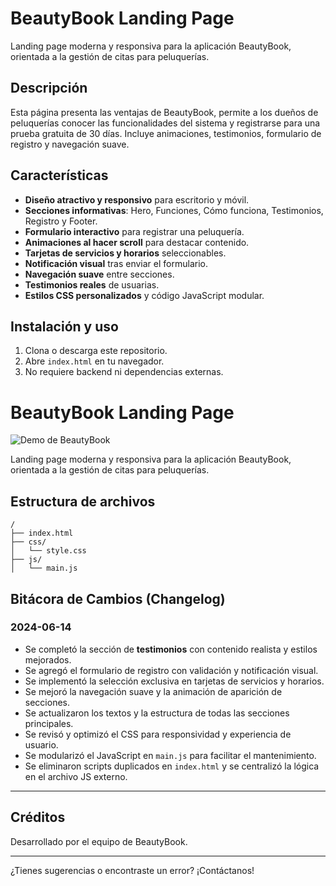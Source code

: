 # BeautyBook Landing Page

Landing page moderna y responsiva para la aplicación BeautyBook, orientada a la gestión de citas para peluquerías.

## Descripción

Esta página presenta las ventajas de BeautyBook, permite a los dueños de peluquerías conocer las funcionalidades del sistema y registrarse para una prueba gratuita de 30 días. Incluye animaciones, testimonios, formulario de registro y navegación suave.

## Características

- **Diseño atractivo y responsivo** para escritorio y móvil.
- **Secciones informativas**: Hero, Funciones, Cómo funciona, Testimonios, Registro y Footer.
- **Formulario interactivo** para registrar una peluquería.
- **Animaciones al hacer scroll** para destacar contenido.
- **Tarjetas de servicios y horarios** seleccionables.
- **Notificación visual** tras enviar el formulario.
- **Navegación suave** entre secciones.
- **Testimonios reales** de usuarias.
- **Estilos CSS personalizados** y código JavaScript modular.

## Instalación y uso

1. Clona o descarga este repositorio.
2. Abre `index.html` en tu navegador.
3. No requiere backend ni dependencias externas.

# BeautyBook Landing Page

![Demo de BeautyBook](demo.gif)

Landing page moderna y responsiva para la aplicación BeautyBook, orientada a la gestión de citas para peluquerías.

## Estructura de archivos

```
/
├── index.html
├── css/
│   └── style.css
├── js/
│   └── main.js
```

## Bitácora de Cambios (Changelog)

### 2024-06-14

- Se completó la sección de **testimonios** con contenido realista y estilos mejorados.
- Se agregó el formulario de registro con validación y notificación visual.
- Se implementó la selección exclusiva en tarjetas de servicios y horarios.
- Se mejoró la navegación suave y la animación de aparición de secciones.
- Se actualizaron los textos y la estructura de todas las secciones principales.
- Se revisó y optimizó el CSS para responsividad y experiencia de usuario.
- Se modularizó el JavaScript en `main.js` para facilitar el mantenimiento.
- Se eliminaron scripts duplicados en `index.html` y se centralizó la lógica en el archivo JS externo.

---

## Créditos

Desarrollado por el equipo de BeautyBook.

---

¿Tienes sugerencias o encontraste un error? ¡Contáctanos!